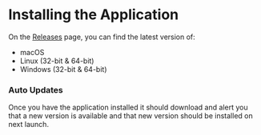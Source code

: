 # Installing the Application

On the [Releases](https://github.com/infinitered/reactotron/releases) page, you can find the latest version of:

* macOS
* Linux (32-bit & 64-bit)
* Windows (32-bit & 64-bit)

### Auto Updates

Once you have the application installed it should download and alert you that a new version is available and that new version should be installed on next launch.
